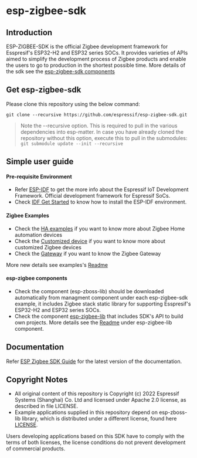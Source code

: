 # esp-zigbee-sdk

## Introduction  
  
ESP-ZIGBEE-SDK is the official Zigbee development framework for Esspresif's ESP32-H2 and ESP32 series SOCs. It provides varieties of APIs aimed to simplify the development process of Zigbee products and enable the users to go to production in the shortest possible time. More details of the sdk see the [esp-zigbee-sdk components](components/esp-zigbee-lib/)  

## Get esp-zigbee-sdk  

Please clone this repository using the below command:

```
git clone --recursive https://github.com/espressif/esp-zigbee-sdk.git
```

> Note the --recursive option. This is required to pull in the various dependencies into esp-matter. In case you have already cloned the repository without this option, execute this to pull in the submodules: `git submodule update --init --recursive`  

## Simple user guide  

#### Pre-requisite Environment  
- Refer [ESP-IDF](https://github.com/espressif/esp-idf) to get the more info about the Espressif IoT Development Framework. Official development framework for Espressif SoCs.  
- Check [IDF Get Started](https://docs.espressif.com/projects/esp-idf/en/latest/esp32/get-started/linux-macos-setup.html) to know how to install the ESP-IDF environment.

#### Zigbee Examples
- Check the [HA examples](examples/esp_zigbee_HA_sample) if you want to know more about Zigbee Home automation devices  
- Check the [Customized device](examples/esp_zigbee_customized_devices) if you want to know more about customized Zigbee devices  
- Check the [Gateway](examples/esp_zigbee_gateway) if you want to know the Zigbee Gateway  

More new details see examples's [Readme](examples/README.md)

#### esp-zigbee components
- Check the component (esp-zboss-lib) should be downloaded automatically from managment component under each esp-zigbee-sdk example, it includes Zigbee stack static library for supporting Esspresif's ESP32-H2 and ESP32 series SOCs.
- Check the component [esp-zigbee-lib](components/esp-zigbee-lib/) that includes SDK's API to build own projects. More details see the [Readme](components/esp-zigbee-lib/README.md) under esp-zigbee-lib component.

## Documentation  

Refer [ESP Zigbee SDK Guide](https://docs.espressif.com/projects/esp-zigbee-sdk/en/main/) for the latest version of the documentation.  

## Copyright Notes

- All original content of this repository is Copyright (c) 2022 Espressif Systems (Shanghai) Co. Ltd and licensed under Apache 2.0 license, as described in file LICENSE.
- Example applications supplied in this repository depend on esp-zboss-lib library, which is distributed under a different license, found here [LICENSE](https://github.com/espressif/esp-zboss-lib/blob/master/LICENSE).

Users developing applications based on this SDK have to comply with the terms of both licenses, the license conditions do not prevent development of commercial products.

